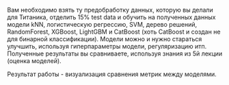 Вам необходимо взять ту предобработку данных, которую вы делали для Титаника, отделить 15% test data и обучить на полученных данных модели kNN, логистическую регрессию, SVM, дерево решений, RandomForest, XGBoost, LightGBM и CatBoost (хоть CatBoost и создан не для бинарной классификации). Модели можно и нужно стараться улучшить, используя гиперпараметры модели, регуляризацию итп. Полученные результаты вы сравниваете, используя знания из 5й лекции (оценка моделей).

Результат работы - визуализация сравнения метрик между моделями.
